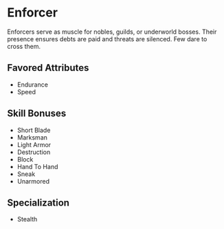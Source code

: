 # Enforcer

Enforcers serve as muscle for nobles, guilds, or underworld bosses. Their presence ensures debts are paid and threats are silenced. Few dare to cross them.

## Favored Attributes
- Endurance
- Speed

## Skill Bonuses
- Short Blade
- Marksman
- Light Armor
- Destruction
- Block
- Hand To Hand
- Sneak
- Unarmored

## Specialization
- Stealth